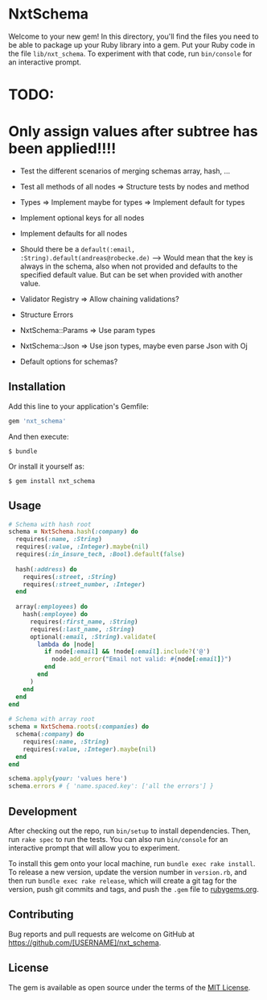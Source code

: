 # NxtSchema

Welcome to your new gem! In this directory, you'll find the files you need to be able to package up your Ruby library into a gem. Put your Ruby code in the file `lib/nxt_schema`. To experiment with that code, run `bin/console` for an interactive prompt.

TODO:    
======================================================
Only assign values after subtree has been applied!!!!
======================================================

- Test the different scenarios of merging schemas array, hash, ...
- Test all methods of all nodes
    => Structure tests by nodes and method

- Types
    => Implement maybe for types
    => Implement default for types
- Implement optional keys for all nodes
- Implement defaults for all nodes
- Should there be a `default(:email, :String).default(andreas@robecke.de)` 
    --> Would mean that the key is always in the schema, also when not provided and defaults to the specified default value.
    But can be set when provided with another value.  
- Validator Registry
    => Allow chaining validations?
- Structure Errors 
- NxtSchema::Params => Use param types
- NxtSchema::Json => Use json types, maybe even parse Json with Oj
- Default options for schemas?
 

## Installation

Add this line to your application's Gemfile:

```ruby
gem 'nxt_schema'
```

And then execute:

    $ bundle

Or install it yourself as:

    $ gem install nxt_schema

## Usage

```ruby
# Schema with hash root
schema = NxtSchema.hash(:company) do 
  requires(:name, :String)  
  requires(:value, :Integer).maybe(nil)  
  requires(:in_insure_tech, :Bool).default(false)
  
  hash(:address) do
    requires(:street, :String)
    requires(:street_number, :Integer)
  end
    
  array(:employees) do
    hash(:employee) do
      requires(:first_name, :String)
      requires(:last_name, :String)
      optional(:email, :String).validate(
        lambda do |node|
          if node[:email] && !node[:email].include?('@')
            node.add_error("Email not valid: #{node[:email]}")  
          end
        end
      )
    end
  end
end
  
# Schema with array root
schema = NxtSchema.roots(:companies) do
  schema(:company) do
    requires(:name, :String)  
    requires(:value, :Integer).maybe(nil)
  end
end

schema.apply(your: 'values here')
schema.errors # { 'name.spaced.key': ['all the errors'] }
```

## Development

After checking out the repo, run `bin/setup` to install dependencies. Then, run `rake spec` to run the tests. You can also run `bin/console` for an interactive prompt that will allow you to experiment.

To install this gem onto your local machine, run `bundle exec rake install`. To release a new version, update the version number in `version.rb`, and then run `bundle exec rake release`, which will create a git tag for the version, push git commits and tags, and push the `.gem` file to [rubygems.org](https://rubygems.org).

## Contributing

Bug reports and pull requests are welcome on GitHub at https://github.com/[USERNAME]/nxt_schema.

## License

The gem is available as open source under the terms of the [MIT License](https://opensource.org/licenses/MIT).

